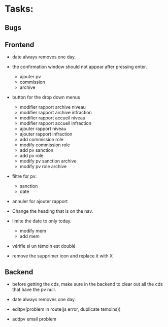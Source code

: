 # Tasks:

## Bugs

## Frontend

- date always removes one day.
- the confirmation window should not appear after pressing enter.

  - ajouter pv
  - commission
  - archive

- button for the drop down menus

  - modifier rapport archive niveau
  - modifier rapport archive infraction
  - modifier rapport accueil niveau
  - modifier rapport accueil infraction
  - ajouter rapport niveau
  - ajouter rapport infraction
  - add commission role
  - modify commission role
  - add pv sanction
  - add pv role
  - modify pv sanction archive
  - modify pv role archive

- filtre for pv:

  - sanction
  - date

- annuler for ajouter rapport

- Change the heading that is on the nav.

- limite the date to only today.
  - modify mem
  - add mem

- vérifie si un témoin est doublé 

- remove the supprimer icon and replace it with X

## Backend

- before getting the cds, make sure in the backend to clear out all the cds that have the pv null.
- date always removes one day.

- editpv(problem in route(js error, duplicate temoins))
- addpv email problem
